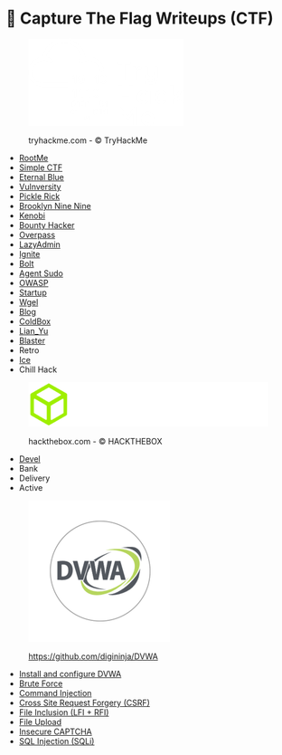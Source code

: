 # 🚩 Capture The Flag Writeups (CTF)

<div align="left" data-full-width="true">

<figure><img src=".gitbook/assets/spaces_EhofjMfYbx3gOUSReXD7_uploads_git-blob-d6717517efcd6cf2abc36234ddf89ae069267bc7_image-20230205151515316.webp" alt=""><figcaption><p>tryhackme.com - © TryHackMe</p></figcaption></figure>

</div>

* [RootMe](thm/rootme.md)
* [Simple CTF](thm/simple-ctf.md)
* [Eternal Blue](thm/eternal-blue.md)
* [Vulnversity](thm/vulnversity.md)
* [Pickle Rick](thm/pickle-rick.md)
* [Brooklyn Nine Nine](thm/brooklyn-nine-nine.md)
* [Kenobi](thm/kenobi.md)
* [Bounty Hacker](thm/bounty-hacker.md)
* [Overpass](thm/overpass.md)
* [LazyAdmin](thm/lazyadmin.md)
* [Ignite](thm/ignite.md)
* [Bolt](thm/bolt.md)
* [Agent Sudo](thm/agent-sudo.md)
* [OWASP](thm/owasp/)
* [Startup](thm/startup.md)
* [Wgel](thm/wgel.md)
* [Blog](thm/blog.md)
* [ColdBox](thm/coldbox.md)
* [Lian\_Yu](thm/lian\_yu.md)
* [Blaster](thm/blaster.md)
* Retro
* [Ice](thm/ice.md)
* Chill Hack



<div align="left">

<figure><img src=".gitbook/assets/spaces_EhofjMfYbx3gOUSReXD7_uploads_git-blob-4d6d836c187ed06d910d94a8c98eab79e10bce11_logo-htb2.webp" alt=""><figcaption><p>hackthebox.com - © HACKTHEBOX</p></figcaption></figure>

</div>

* [Devel](hackthebox/devel.md)
* Bank
* Delivery
* Active



<div align="left">

<figure><img src=".gitbook/assets/dvwa-logo-500x500.png" alt="" width="250"><figcaption><p><a href="https://github.com/digininja/DVWA">https://github.com/digininja/DVWA</a></p></figcaption></figure>

</div>

* [Install and configure DVWA](dvwa/install-and-configure-dvwa.md)
* [Brute Force](dvwa/brute-force.md)
* [Command Injection](dvwa/command-injection.md)
* [Cross Site Request Forgery (CSRF)](dvwa/csrf.md)
* [File Inclusion (LFI + RFI)](dvwa/file-inclusion.md)
* [File Upload](dvwa/file-upload.md)
* [Insecure CAPTCHA](dvwa/insecure-captcha.md)
* [SQL Injection (SQLi)](dvwa/sql-injection.md)
